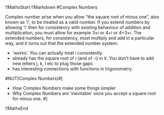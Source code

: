 !!MathsStart
!!Markdown
#Complex Numbers

Complex number arise when you allow "the square root of minus one", also known as 'i', to be treated as a valid number.  If you extend numbers by allowing 'i' then for consistency with existing behaviour of addition and multiplication, you must allow for example 3&times;i or 4&plus;i or 4&plus;3&times;i.  The extended numbers, for consistency, must multiply and add in a particular way, and it turns out that the extended number system:
* 'works'.  You can actually treat i consistently.
* already has the square root of i (and of -i) in it.  You don't have to add new letters j, k, l etc to plug those gaps
* has interesting connections with functions in trigonometry.

#NUT(Complex Numbers)#[
* How Complex Numbers make some things simpler
* Why Complex Numbers are 'inevitable' once you accept a square root for minus one.
#]



!!MathsEnd
